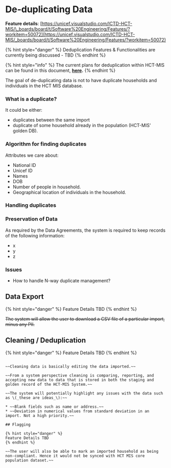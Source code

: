 # De-duplicating Data

**Feature details**: [https://unicef.visualstudio.com/ICTD-HCT-MIS/\_boards/board/t/Software%20Engineering/Features/?workitem=50072](https://unicef.visualstudio.com/ICTD-HCT-MIS/_boards/board/t/Software%20Engineering/Features/?workitem=50072)

{% hint style="danger" %}
Deduplication Features & Functionalities are currently being discussed - TBD
{% endhint %}

{% hint style="info" %}
The current plans for deduplication within HCT-MIS can be found in this document, [**here**](https://unicef.sharepoint.com/:w:/r/teams/EMOPS-HCT-MIS/DocumentLibrary2/Modules%20-%20Components/Registration/Deduplication%20scenarios_ge.docx?d=w34184c05b28243ee81a9819410909daf&csf=1&e=x4R8n0)**.**
{% endhint %}



The goal of de-duplicating data is not to have duplicate households and individuals in the HCT MIS database.

### What is a duplicate?

It could be either:

* duplicates between the same import
* duplicate of some household already in the population \(HCT-MIS' golden DB\).

### Algorithm for finding duplicates

Attributes we care about:

* National ID
* Unicef ID
* Names
* DOB
* Number of people in household.
* Geographical location of individuals in the household.

### Handling duplicates

### Preservation of Data

As required by the Data Agreements, the system is required to keep records of the following information:

* x
* y
* z





### Issues

* How to handle N-way duplicate management?







## Data Export

{% hint style="danger" %}
Feature Details TBD
{% endhint %}

~~The system will allow the user to download a CSV file of a particular import, minus any PII.~~

## Cleaning / Deduplication

{% hint style="danger" %}
Feature Details TBD
{% endhint %}

~~~~

~~Cleaning data is basically editing the data imported.~~

~~From a system perspective cleaning is comparing, reporting, and accepting new data to data that is stored in both the staging and golden record of the HCT-MIS System.~~

~~The system will potentially highlight any issues with the data such as \(_these are ideas_\):~~

* ~~Blank fields such as name or address.~~
* ~~Deviation in numerical values from standard deviation in an import. Not a high priority.~~

## Flagging

{% hint style="danger" %}
Feature Details TBD
{% endhint %}

~~The user will also be able to mark an imported household as being non-compliant. Hence it would not be synced with HCT MIS core population dataset.~~



